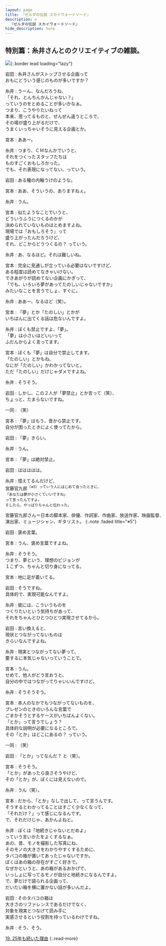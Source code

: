```yaml
---
layout: page
title: 『ゼルダの伝説 スカイウォードソード』
description: >
  『ゼルダの伝説 スカイウォードソード』
hide_description: ture
---
```


## 特別篇：糸井さんとのクリエイティブの雑談。

![](/interviews/jp/wii/souj/sp/img/mainvisual18.jpg){:.border lead loading="lazy"}

岩田
: 糸井さんがストップさせる企画って<br>おもにどういう感じのものが多いですか？

糸井
: うーん、なんだろうね、<br>「それ、とんちんかんじゃない？」<br>っていうのをとめることが多いかなぁ。<br>つまり、こうやりたいねって<br>本来、思ってるものと、ぜんぜん違うところで、<br>その場が盛り上がるだけで、<br>うまくいっちゃいそうに見える企画とか。

宮本
: ああー。

糸井
: つまり、ＣＭなんかでいうと、<br>それをつくったスタッフたちは<br>ものすごくおもしろかった。<br>でも、それ表現になってない、っていう。

岩田
: ある種の内輪うけのような。

宮本
: ああ、そういうの、ありますねぇ。

糸井
: うん。

宮本
: 似たようなことでいうと、<br>どういうふうにつくるのかが<br>決められていないものはとめますよね。<br>現場では「おもしろそう」って<br>盛り上がったんだろうけど、<br>それ、どこからどうつくるの？ っていう。

糸井
: あ、なるほど。それは難しいね。

宮本
: 完全に見通しが立っている必要はないですけど、<br>ある程度は読めてなきゃいけない。<br>できあがりが読めてない企画にかぎって、<br>「でも、いろいろ夢があってたのしいじゃないですか」<br>みたいなことを言うでしょ、すぐに。

糸井
: ああー、なるほど（笑）。

宮本
: 「夢」とか「たのしい」とかが<br>いちばんに出てくる話は危ないんですよ。

糸井
: ぼくも禁止ですよ、「夢」。<br>「夢」は小さいほどいいって<br>ふだんからよく言ってます。

宮本
: ぼくも「夢」は自分で禁止してます。<br>「たのしい」とかもね、<br>なにが「たのしい」かわかってないと。<br>ただ「たのしい」だけじゃダメですよね。

糸井
: そうそう。

岩田
: しかし、この２人が「夢禁止」とか言って（笑）、<br>ちょっと、たまらないですね。

一同
: （笑）

宮本
: 「夢」はもう、昔から禁止です。<br>自分が困ったときによく使ってたから。

岩田
: 「夢」きらい。

糸井
: うん。

宮本
: 「夢」は絶対禁止。

岩田
: ははははは。

糸井
: 憶えてるんだけど、<br>宮藤官九郎<SUP>（※5）っていう人にはじめて会ったときに、<br>「あなたは夢が小さくていいですね」<br>って言ったんですよ。<br>そしたら、やっぱりちゃんと伝わった。

宮藤官九郎さん＝日本の脚本家、俳優、作詞家、作曲家、放送作家、映画監督、演出家、ミュージシャン、ギタリスト。
{:.note .faded title="※5"}

岩田
: 褒め言葉。

宮本
: うん、褒め言葉ですよね。

糸井
: そうそう。<br>つまり、夢という、理想のビジョンが<br>１こずつ、ちゃんと切り身になってる。

宮本
: 地に足が着いてる。

岩田
: そうですね。<br>具体的で、実現可能なんですよ。

糸井
: 彼には、こういうものを<br>つくりたいという気持ちがあって、<br>それをちゃんとひとつひとつ実現させてるから。

岩田
: 言い換えると、<br>現状とつながってないものは<br>きらいなんですよね。

糸井
: 現実とつながってない夢って、<br>要するに本気じゃないっていうことで。

宮本
: うん。<br>せめて、他人がどう言おうと、<br>自分の中ではつながってりゃいいんですけど。

糸井
: そうそうそう。

宮本
: 本人のなかでもつながってないものを、<br>プレゼンのときのいろんな言葉で<br>ごまかそうとするケースがいちばんよくない。<br>「とか」って言うでしょう？<br>具体的な説明が必要になるところで。<br>その「とか」はどこにあるの？ っていう。

一同
: （笑）

岩田
: 「とか」ってなんだ？ と（笑）。

宮本
: そうそう。<br>「とか」があったら良さそうやけど、<br>その「とか」が、ぼくには見えないので。

糸井
: うん（笑）。

宮本
: だから、「とか」なしで出して、って言うんです。<br>そうするとわかってることはすごく少なくなって、<br>「それだけ？」って感じになるんです。<br>で、それだけじゃ、あかんよねと。

糸井
: ぼくは「地続きじゃないとだめよ」<br>っていう言いかたをよくするなぁ。<br>あの、昔、モノを撮影した写真にね、<br>そのモノの大きさをわかりやすくするために、<br>タバコの箱が置いてあったじゃないですか。<br>ぼくはあの箱の存在がすごく好きで。<br>なぜかというと、あの箱があるおかげで、<br>いっしょに写ってるモノが自分と地続きになるんですよ。<br>で、夢だけで語られる企画って、<br>だいたい箱を横に置かない話が多いんだよ。

岩田
: そのタバコの箱は<br>大きさのリファレンスであるだけでなく、<br>対象を現実とつなげて読み手に<br>実感させるという役割を持っているわけですね。

糸井
: そう、そう。

[19. 25年も続いた理由](19.md)
{:.read-more}

